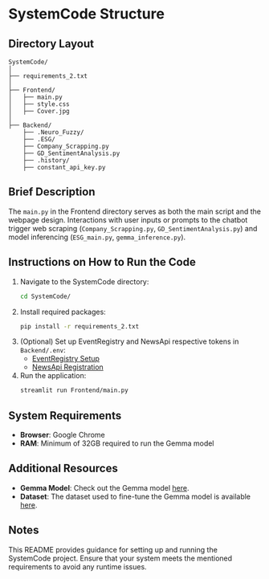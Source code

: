 
# SystemCode Structure

## Directory Layout
```
SystemCode/
│
├── requirements_2.txt
│
├── Frontend/
│   ├── main.py
│   ├── style.css
│   ├── Cover.jpg
│
├── Backend/
    ├── .Neuro_Fuzzy/
    ├── .ESG/
    ├── Company_Scrapping.py
    ├── GD_SentimentAnalysis.py
    ├── .history/
    ├── constant_api_key.py
```

## Brief Description
The `main.py` in the Frontend directory serves as both the main script and the webpage design. Interactions with user inputs or prompts to the chatbot trigger web scraping (`Company_Scrapping.py`, `GD_SentimentAnalysis.py`) and model inferencing (`ESG_main.py`, `gemma_inference.py`).

## Instructions on How to Run the Code

1. Navigate to the SystemCode directory:
   ```bash
   cd SystemCode/
   ```
2. Install required packages:
   ```bash
   pip install -r requirements_2.txt
   ```
3. (Optional) Set up EventRegistry and NewsApi respective tokens in `Backend/.env`:
   - [EventRegistry Setup](https://eventregistry.org/)
   - [NewsApi Registration](https://newsapi.org/register)
4. Run the application:
   ```bash
   streamlit run Frontend/main.py
   ```

## System Requirements

- **Browser**: Google Chrome
- **RAM**: Minimum of 32GB required to run the Gemma model

## Additional Resources

- **Gemma Model**: Check out the Gemma model [here](https://huggingface.co/yatharth97/yatharth-gemma-2b-it-isa-v2).
- **Dataset**: The dataset used to fine-tune the Gemma model is available [here](https://huggingface.co/datasets/yatharth97/isa_gemma).

## Notes

This README provides guidance for setting up and running the SystemCode project. Ensure that your system meets the mentioned requirements to avoid any runtime issues.
